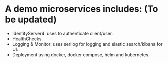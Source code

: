 # A demo microservices includes: (To be updated)
- IdentityServer4: uses to authenticate client/user.
- HealthChecks.
- Logging & Monitor: uses serilog for logging and elastic search/kibana for UI.
- Deployment using docker, docker compose, helm and kubernetes.
